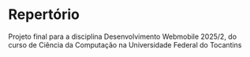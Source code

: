 # Repertório
Projeto final para a disciplina Desenvolvimento Webmobile 2025/2, do curso de Ciência da Computação na Universidade Federal do Tocantins
